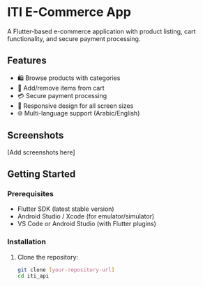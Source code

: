 # ITI E-Commerce App

A Flutter-based e-commerce application with product listing, cart functionality, and secure payment processing.

## Features

- 🛍️ Browse products with categories
- 🛒 Add/remove items from cart
- 💳 Secure payment processing
- 📱 Responsive design for all screen sizes
- 🌐 Multi-language support (Arabic/English)

## Screenshots

[Add screenshots here]

## Getting Started

### Prerequisites

- Flutter SDK (latest stable version)
- Android Studio / Xcode (for emulator/simulator)
- VS Code or Android Studio (with Flutter plugins)

### Installation

1. Clone the repository:
   ```bash
   git clone [your-repository-url]
   cd iti_api